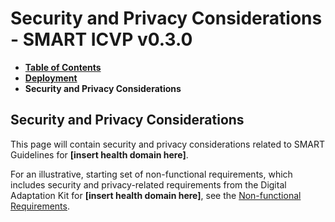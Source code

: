 # Security and Privacy Considerations - SMART ICVP v0.3.0

* [**Table of Contents**](toc.md)
* [**Deployment**](deployment.md)
* **Security and Privacy Considerations**

## Security and Privacy Considerations

This page will contain security and privacy considerations related to SMART Guidelines for **[insert health domain here]**.

For an illustrative, starting set of non-functional requirements, which includes security and privacy-related requirements from the Digital Adaptation Kit for **[insert health domain here]**, see the [Non-functional Requirements](non-functional-requirements.md).

